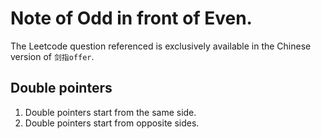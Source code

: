 # Note of Odd in front of Even.
The Leetcode question referenced is exclusively available in the Chinese version of `剑指offer`.

## Double pointers
1. Double pointers start from the same side.
2. Double pointers start from opposite sides.
